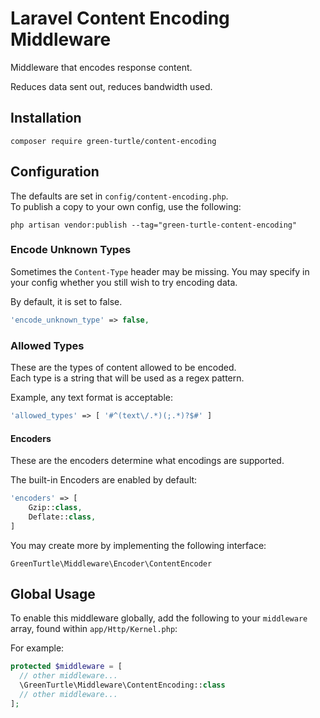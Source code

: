 # Laravel Content Encoding Middleware

Middleware that encodes response content.

Reduces data sent out, reduces bandwidth used.

## Installation

```text
composer require green-turtle/content-encoding
```

## Configuration

The defaults are set in `config/content-encoding.php`.  
To publish a copy to your own config, use the following:

```text
php artisan vendor:publish --tag="green-turtle-content-encoding"
```

### Encode Unknown Types

Sometimes the `Content-Type` header may be missing.
You may specify in your config whether you still wish to try encoding data.

By default, it is set to false.

```php
'encode_unknown_type' => false,
```

### Allowed Types

These are the types of content allowed to be encoded.  
Each type is a string that will be used as a regex pattern.

Example, any text format is acceptable:

```php
'allowed_types' => [ '#^(text\/.*)(;.*)?$#' ]
```

#### Encoders

These are the encoders determine what encodings are supported.

The built-in Encoders are enabled by default:

```php
'encoders' => [
    Gzip::class,
    Deflate::class,
]
```

You may create more by implementing the following interface:

```text
GreenTurtle\Middleware\Encoder\ContentEncoder
```

## Global Usage

To enable this middleware globally, add the following to your `middleware` array, found within  `app/Http/Kernel.php`:

For example:

```php
protected $middleware = [
  // other middleware...
  \GreenTurtle\Middleware\ContentEncoding::class
  // other middleware...
];
```
